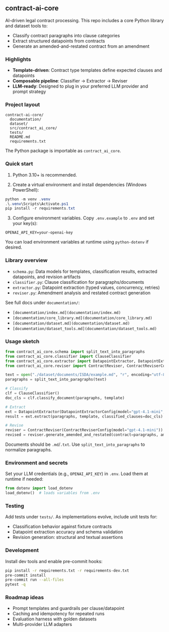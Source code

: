 ## contract-ai-core

AI-driven legal contract processing. This repo includes a core Python library and dataset tools to:

- Classify contract paragraphs into clause categories
- Extract structured datapoints from contracts
- Generate an amended-and-restated contract from an amendment

### Highlights

- **Template-driven**: Contract type templates define expected clauses and datapoints
- **Composable pipeline**: Classifier → Extractor → Reviser
- **LLM-ready**: Designed to plug in your preferred LLM provider and prompt strategy

### Project layout

```
contract-ai-core/
  documentation/
  dataset/
  src/contract_ai_core/
  tests/
  README.md
  requirements.txt
```

The Python package is importable as `contract_ai_core`.

### Quick start

1) Python 3.10+ is recommended.

2) Create a virtual environment and install dependencies (Windows PowerShell):

```powershell
python -m venv .venv
.\.venv\Scripts\Activate.ps1
pip install -r requirements.txt
```

3) Configure environment variables. Copy `.env.example` to `.env` and set your key(s):

```
OPENAI_API_KEY=your-openai-key
```

You can load environment variables at runtime using `python-dotenv` if desired.

### Library overview

- `schema.py`: Data models for templates, classification results, extracted datapoints, and revision artifacts
- `classifier.py`: Clause classification for paragraphs/documents
- `extractor.py`: Datapoint extraction (typed values, concurrency, retries)
- `reviser.py`: Amendment analysis and restated contract generation

See full docs under `documentation/`:

- `[documentation/index.md](documentation/index.md)`
- `[documentation/core_library.md](documentation/core_library.md)`
- `[documentation/dataset.md](documentation/dataset.md)`
- `[documentation/dataset_tools.md](documentation/dataset_tools.md)`

### Usage sketch

```python
from contract_ai_core.schema import split_text_into_paragraphs
from contract_ai_core.classifier import ClauseClassifier
from contract_ai_core.extractor import DatapointExtractor, DatapointExtractorConfig
from contract_ai_core.reviser import ContractReviser, ContractReviserConfig

text = open("./dataset/documents/ISDA/example.md", "r", encoding="utf-8").read()
paragraphs = split_text_into_paragraphs(text)

# Classify
clf = ClauseClassifier()
doc_cls = clf.classify_document(paragraphs, template)

# Extract
ext = DatapointExtractor(DatapointExtractorConfig(model="gpt-4.1-mini", concurrency=2))
result = ext.extract(paragraphs, template, classified_clauses=doc_cls)

# Revise
reviser = ContractReviser(ContractReviserConfig(model="gpt-4.1-mini"))
revised = reviser.generate_amended_and_restated(contract=paragraphs, amendment=amend_paragraphs, template=template)
```

Documents should be `.md`/`.txt`. Use `split_text_into_paragraphs` to normalize paragraphs.

### Environment and secrets

Set your LLM credentials (e.g., `OPENAI_API_KEY`) in `.env`. Load them at runtime if needed:

```python
from dotenv import load_dotenv
load_dotenv()  # loads variables from .env
```

### Testing

Add tests under `tests/`. As implementations evolve, include unit tests for:

- Classification behavior against fixture contracts
- Datapoint extraction accuracy and schema validation
- Revision generation: structural and textual assertions

### Development

Install dev tools and enable pre-commit hooks:

```bash
pip install -r requirements.txt -r requirements-dev.txt
pre-commit install
pre-commit run --all-files
pytest -q
```

### Roadmap ideas

- Prompt templates and guardrails per clause/datapoint
- Caching and idempotency for repeated runs
- Evaluation harness with golden datasets
- Multi-provider LLM adapters
